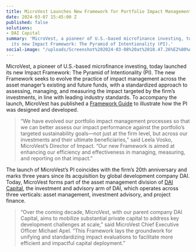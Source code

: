 ```yaml
---
title: MicroVest Launches New Framework for Portfolio Impact Management
date: 2024-03-07 15:45:00 Z
published: false
solutions:
- DAI Capital
summary: 'MicroVest, a pioneer of U.S.-based microfinance investing, today launched
  its new Impact Framework: The Pyramid of Intentionality (PI).'
social-image: "/uploads/Screenshot%202024-03-08%20at%2010.47.26%E2%80%AFAM.png"
---
```


MicroVest, a pioneer of U.S.-based microfinance investing, today launched its new Impact Framework: The Pyramid of Intentionality (PI). The new Framework seeks to evolve the practice of impact management across the asset manager’s existing and future funds, with a standardized approach to assessing, managing, and measuring the impact targeted by the firm’s investments, in line with leading industry standards. To accompany the launch, MicroVest has published a [Framework Guide](https://microvestfund.com/wp-content/uploads/2024/03/MicroVest-Pyramid-of-Intentionality_Framework-Guide_FINAL-1-compressed.pdf) to illustrate how the PI was designed and developed.

> “We have evolved our portfolio impact management processes so that we can better assess our impact performance against the portfolio’s targeted sustainability goals—not just at the firm level, but across our investments and their ultimate beneficiaries,” said Leela Vosko, MicroVest’s Director of Impact. “Our new Framework is aimed at enhancing our efficiency and effectiveness in managing, measuring, and reporting on that impact.” 

The launch of MicroVest’s PI coincides with the firm’s 20th anniversary and marks three years since its acquisition by global development company DAI. Today, MicroVest forms part of the asset management division of [DAI Capital](https://www.dai.com/our-work/solutions/dai-capital), the investment and advisory arm of DAI, which operates across three verticals: asset management, investment advisory, and project finance.

> “Over the coming decade, MicroVest, with our parent company DAI Capital, aims to mobilize substantial private capital to address key development challenges at scale,” said MicroVest Chief Executive Officer Michael Apel. “This Framework lays the groundwork for unifying and standardizing impact evaluations to facilitate more efficient and impactful capital deployment.”

